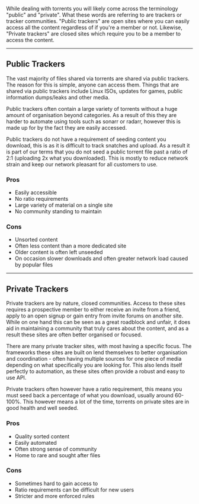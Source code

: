 While dealing with torrents you will likely come across the terminology "public" and "private". What these words are referring to are trackers or tracker communities. "Public trackers" are open sites where you can easily access all the content regardless of if you're a member or not. Likewise, "Private trackers" are closed sites which require you to be a member to access the content.

***

## Public Trackers

The vast majority of files shared via torrents are shared via public trackers. The reason for this is simple, anyone can access them. Things that are shared via public trackers include Linux ISOs, updates for games, public information dumps/leaks and other media.

Public trackers often contain a large variety of torrents without a huge amount of organisation beyond categories. As a result of this they are harder to automate using tools such as sonarr or radarr, however this is made up for by the fact they are easily accessed.

Public trackers do not have a requirement of seeding content you download, this is as it is difficult to track snatches and upload. As a result it is part of our terms that you do not seed a public torrent file past a ratio of 2:1 (uploading 2x what you downloaded). This is mostly to reduce network strain and keep our network pleasant for all customers to use.

### Pros

* Easily accessible
* No ratio requirements
* Large variety of material on a single site
* No community standing to maintain

### Cons

* Unsorted content
* Often less content than a more dedicated site
* Older content is often left unseeded
* On occasion slower downloads and often greater network load caused by popular files

***

## Private Trackers

Private trackers are by nature, closed communities. Access to these sites requires a prospective member to either receive an invite from a friend, apply to an open signup or gain entry from invite forums on another site. While on one hand this can be seen as a great roadblock and unfair, it does aid in maintaining a community that truly cares about the content, and as a result these sites are often better organised or focused.

There are many private tracker sites, with most having a specific focus. The frameworks these sites are built on lend themselves to better organisation and coordination - often having multiple sources for one piece of media depending on what specifically you are looking for. This also lends itself perfectly to automation, as these sites often provide a robust and easy to use API.

Private trackers often however have a ratio requirement, this means you must seed back a percentage of what you download, usually around 60-100%. This however means a lot of the time, torrents on private sites are in good health and well seeded.

### Pros

* Quality sorted content
* Easily automated
* Often strong sense of community
* Home to rare and sought after files

### Cons

* Sometimes hard to gain access to
* Ratio requirements can be difficult for new users
* Stricter and more enforced rules